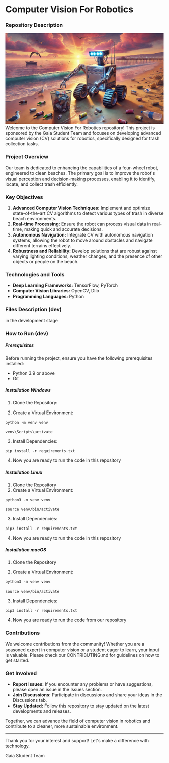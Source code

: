 # Computer Vision For Robotics

### Repository Description
![alt text](assets/pic.jpeg)
Welcome to the Computer Vision For Robotics repository! This project is sponsored by the Gaia Student Team and focuses on developing advanced computer vision (CV) solutions for robotics, specifically designed for trash collection tasks.

### Project Overview
Our team is dedicated to enhancing the capabilities of a four-wheel robot, engineered to clean beaches. The primary goal is to improve the robot's visual perception and decision-making processes, enabling it to identify, locate, and collect trash efficiently.

### Key Objectives
1. **Advanced Computer Vision Techniques:** Implement and optimize state-of-the-art CV algorithms to detect various types of trash in diverse beach environments.
2. **Real-time Processing:** Ensure the robot can process visual data in real-time, making quick and accurate decisions.
3. **Autonomous Navigation:** Integrate CV with autonomous navigation systems, allowing the robot to move around obstacles and navigate different terrains effectively.
4. **Robustness and Reliability:** Develop solutions that are robust against varying lighting conditions, weather changes, and the presence of other objects or people on the beach.

### Technologies and Tools
- **Deep Learning Frameworks:** TensorFlow, PyTorch
- **Computer Vision Libraries:** OpenCV, Dlib
- **Programming Languages:** Python

### Files Description (dev)

in the development stage

### How to Run (dev)

##### Prerequisites
Before running the project, ensure you have the following prerequisites installed:

- Python 3.9 or above
- Git

##### Installation Windows

1. Clone the Repository:

2. Create a Virtual Environment:

```
python -m venv venv
```
```
venv\Scripts\activate
```
3. Install Dependencies:

```
pip install -r requirements.txt
```
4. Now you are ready to run the code in this repository

##### Installation Linux

1. Clone the Repository
2. Create a Virtual Environment:

```
python3 -m venv venv
```
```
source venv/bin/activate
```
3. Install Dependencies:

```
pip3 install -r requirements.txt
```

4. Now you are ready to run the code in this repository

##### Installation macOS

1. Clone the Repository

2. Create a Virtual Environment:

```
python3 -m venv venv
```
```
source venv/bin/activate
```

3. Install Dependencies:

```
pip3 install -r requirements.txt
```

4. Now you are ready to run the code from our repository



### Contributions
We welcome contributions from the community! Whether you are a seasoned expert in computer vision or a student eager to learn, your input is valuable. Please check our CONTRIBUTING.md for guidelines on how to get started.

### Get Involved
- **Report Issues:** If you encounter any problems or have suggestions, please open an issue in the Issues section.
- **Join Discussions:** Participate in discussions and share your ideas in the Discussions tab.
- **Stay Updated:** Follow this repository to stay updated on the latest developments and releases.

Together, we can advance the field of computer vision in robotics and contribute to a cleaner, more sustainable environment.

---

Thank you for your interest and support! Let's make a difference with technology.

Gaia Student Team